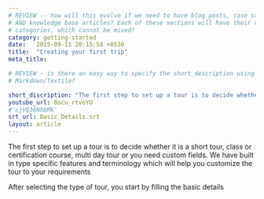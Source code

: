 ```yaml
---
# REVIEW -- how will this evolve if we need to have blog posts, case studies,
# AND knowledge base articles? Each of these sections will have their own
# categories, which cannot be mixed?
category: getting-started
date:   2015-09-11 20:15:58 +0530
title:  "Creating your first trip"
meta_title: 

# REVIEW - is there an easy way to specify the short_description using
# Markdown/Textile?

short_discription: "The first step to set up a tour is to decide whether it is a short tour, class or certification course, multi day tour or you need custom fields."
youtube_url: Bocu_rtvoYU
#'cjVQ36NhbMk'
srt_url: Basic_Details.srt
layout: article
---
```


The first step to set up a tour is to decide whether it is a short tour, class or certification course, multi day tour or you need custom fields. We have built in type specific features and terminology which will help you customize the tour to your requirements

After selecting the type of tour, you start by filling the basic details
